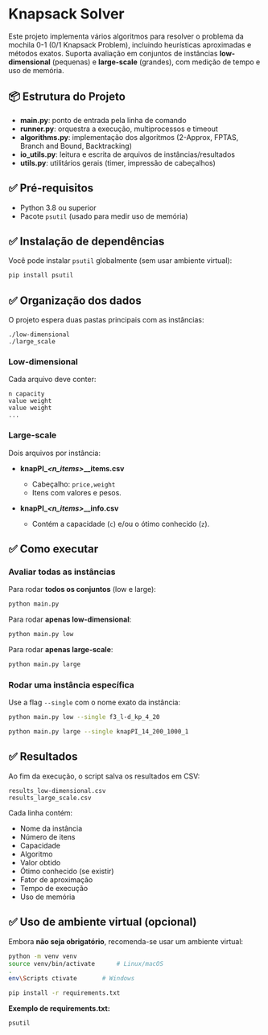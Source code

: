 # Knapsack Solver

Este projeto implementa vários algoritmos para resolver o problema da mochila 0-1 (0/1 Knapsack Problem), incluindo heurísticas aproximadas e métodos exatos. Suporta avaliação em conjuntos de instâncias **low-dimensional** (pequenas) e **large-scale** (grandes), com medição de tempo e uso de memória.

## 📦 Estrutura do Projeto

- **main.py**: ponto de entrada pela linha de comando
- **runner.py**: orquestra a execução, multiprocessos e timeout
- **algorithms.py**: implementação dos algoritmos (2-Approx, FPTAS, Branch and Bound, Backtracking)
- **io_utils.py**: leitura e escrita de arquivos de instâncias/resultados
- **utils.py**: utilitários gerais (timer, impressão de cabeçalhos)

## ✅ Pré-requisitos

- Python 3.8 ou superior
- Pacote `psutil` (usado para medir uso de memória)

## ✅ Instalação de dependências

Você pode instalar `psutil` globalmente (sem usar ambiente virtual):

```bash
pip install psutil
```

## ✅ Organização dos dados

O projeto espera duas pastas principais com as instâncias:

```
./low-dimensional
./large_scale
```

### Low-dimensional

Cada arquivo deve conter:

```
n capacity
value weight
value weight
...
```

### Large-scale

Dois arquivos por instância:

- **knapPI_<index>_<n_items>_<capacity>_<other>_items.csv**
  - Cabeçalho: `price,weight`
  - Itens com valores e pesos.
  
- **knapPI_<index>_<n_items>_<capacity>_<other>_info.csv**
  - Contém a capacidade (`c`) e/ou o ótimo conhecido (`z`).

## ✅ Como executar

### Avaliar todas as instâncias

Para rodar **todos os conjuntos** (low e large):

```bash
python main.py
```

Para rodar **apenas low-dimensional**:

```bash
python main.py low
```

Para rodar **apenas large-scale**:

```bash
python main.py large
```

### Rodar uma instância específica

Use a flag `--single` com o nome exato da instância:

```bash
python main.py low --single f3_l-d_kp_4_20
```

```bash
python main.py large --single knapPI_14_200_1000_1
```

## ✅ Resultados

Ao fim da execução, o script salva os resultados em CSV:

```
results_low-dimensional.csv
results_large_scale.csv
```

Cada linha contém:

- Nome da instância
- Número de itens
- Capacidade
- Algoritmo
- Valor obtido
- Ótimo conhecido (se existir)
- Fator de aproximação
- Tempo de execução
- Uso de memória

## ✅ Uso de ambiente virtual (opcional)

Embora **não seja obrigatório**, recomenda-se usar um ambiente virtual:

```bash
python -m venv venv
source venv/bin/activate      # Linux/macOS
.
env\Scripts ctivate       # Windows

pip install -r requirements.txt
```

**Exemplo de requirements.txt:**

```
psutil
```

